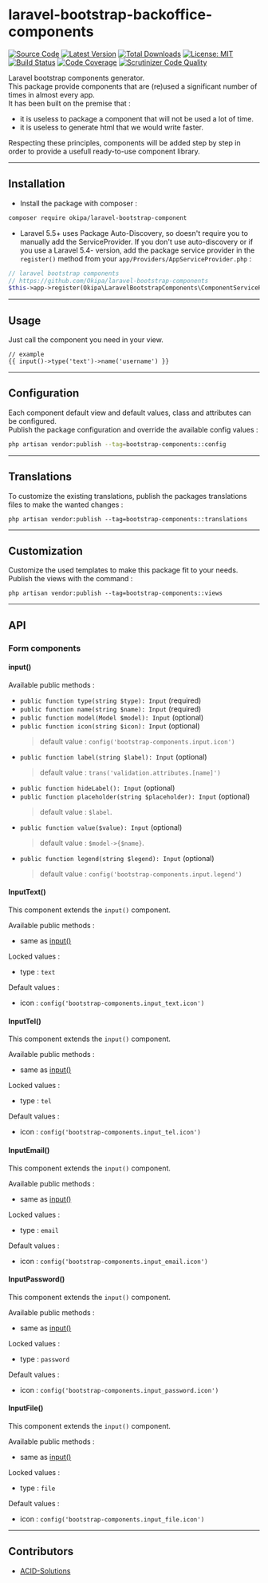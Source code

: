 # laravel-bootstrap-backoffice-components

[![Source Code](https://img.shields.io/badge/source-okipa/laravel--bootstrap--components-blue.svg)](https://github.com/Okipa/laravel-bootstrap-components)
[![Latest Version](https://img.shields.io/github/release/okipa/laravel-bootstrap-components.svg?style=flat-square)](https://github.com/Okipa/laravel-bootstrap-components/releases)
[![Total Downloads](https://img.shields.io/packagist/dt/okipa/laravel-bootstrap-components.svg?style=flat-square)](https://packagist.org/packages/okipa/laravel-bootstrap-components)
[![License: MIT](https://img.shields.io/badge/License-MIT-blue.svg)](https://opensource.org/licenses/MIT)
[![Build Status](https://scrutinizer-ci.com/g/Okipa/laravel-bootstrap-components/badges/build.png?b=master)](https://scrutinizer-ci.com/g/Okipa/laravel-bootstrap-components/build-status/master)
[![Code Coverage](https://scrutinizer-ci.com/g/Okipa/laravel-bootstrap-components/badges/coverage.png?b=master)](https://scrutinizer-ci.com/g/Okipa/laravel-bootstrap-components/?branch=master)
[![Scrutinizer Code Quality](https://scrutinizer-ci.com/g/Okipa/laravel-bootstrap-components/badges/quality-score.png?b=master)](https://scrutinizer-ci.com/g/Okipa/laravel-bootstrap-components/?branch=master)

Laravel bootstrap components generator.  
This package provide components that are (re)used a significant number of times in almost every app.  
It has been built on the premise that :
 - it is useless to package a component that will not be used a lot of time.
 - it is useless to generate html that we would write faster.
 
 Respecting these principles, components will be added step by step in order to provide a usefull ready-to-use component library.

------------------------------------------------------------------------------------------------------------------------

## Installation

- Install the package with composer :
```bash
composer require okipa/laravel-bootstrap-component
```

- Laravel 5.5+ uses Package Auto-Discovery, so doesn't require you to manually add the ServiceProvider.
If you don't use auto-discovery or if you use a Laravel 5.4- version, add the package service provider in the `register()` method from your `app/Providers/AppServiceProvider.php` :
```php
// laravel bootstrap components
// https://github.com/Okipa/laravel-bootstrap-components
$this->app->register(Okipa\LaravelBootstrapComponents\ComponentServiceProvider::class);
```

------------------------------------------------------------------------------------------------------------------------

## Usage

Just call the component you need in your view.

```
// example
{{ input()->type('text')->name('username') }}
```

------------------------------------------------------------------------------------------------------------------------

## Configuration

Each component default view and default values, class and attributes can be configured.  
Publish the package configuration and override the available config values : 
```bash
php artisan vendor:publish --tag=bootstrap-components::config
```

------------------------------------------------------------------------------------------------------------------------

## Translations

To customize the existing translations, publish the packages translations files to make the wanted changes :
```
php artisan vendor:publish --tag=bootstrap-components::translations
```

------------------------------------------------------------------------------------------------------------------------

## Customization

Customize the used templates to make this package fit to your needs.  
Publish the views with the command :
```
php artisan vendor:publish --tag=bootstrap-components::views
```

------------------------------------------------------------------------------------------------------------------------

## API

### Form components

#### input()

Available public methods :
- `public function type(string $type): Input` (required)
- `public function name(string $name): Input` (required)
- `public function model(Model $model): Input` (optional)
- `public function icon(string $icon): Input` (optional)
  > default value : `config('bootstrap-components.input.icon')`
- `public function label(string $label): Input` (optional)
  > default value : `trans('validation.attributes.[name]')`
- `public function hideLabel(): Input` (optional)
- `public function placeholder(string $placeholder): Input` (optional)
  > default value : `$label`.
- `public function value($value): Input` (optional)
  > default value : `$model->{$name}`.
- `public function legend(string $legend): Input` (optional)
  > default value : `config('bootstrap-components.input.legend')`
  
#### InputText()
This component extends the `input()` component.

Available public methods :
- same as [input()](#input)

Locked values :
- type : `text`

Default values :
- icon : `config('bootstrap-components.input_text.icon')`

#### InputTel()
This component extends the `input()` component.

Available public methods :
- same as [input()](#input)

Locked values :
- type : `tel`

Default values :
- icon : `config('bootstrap-components.input_tel.icon')`

#### InputEmail()
This component extends the `input()` component.

Available public methods :
- same as [input()](#input)

Locked values :
- type : `email`

Default values :
- icon : `config('bootstrap-components.input_email.icon')`

#### InputPassword()
This component extends the `input()` component.

Available public methods :
- same as [input()](#input)

Locked values :
- type : `password`

Default values :
- icon : `config('bootstrap-components.input_password.icon')`

#### InputFile()
This component extends the `input()` component.

Available public methods :
- same as [input()](#input)

Locked values :
- type : `file`

Default values :
- icon : `config('bootstrap-components.input_file.icon')`
  
------------------------------------------------------------------------------------------------------------------------

## Contributors

- [ACID-Solutions](https://github.com/ACID-Solutions)

